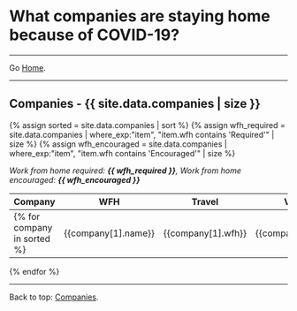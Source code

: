 # What companies are staying home because of COVID-19?

---

Go [Home](/stayinghomeclub/).

---

<a name="companies"></a>
## Companies - {{ site.data.companies | size }}
{% assign sorted = site.data.companies | sort %}
{% assign wfh_required = site.data.companies | where_exp:"item", "item.wfh contains 'Required'" | size %}
{% assign wfh_encouraged = site.data.companies | where_exp:"item", "item.wfh contains 'Encouraged'" | size %}

*Work from home required: **{{ wfh_required }}**, Work from home encouraged: **{{ wfh_encouraged }}***

| Company | WFH | Travel | Visitors | Events | Last Update |
| --- | --- | --- | --- | --- | --- |
{% for company in sorted %}| {{company[1].name}} | {{company[1].wfh}} | {{company[1].travel}} | {{company[1].visitors}} | {{company[1].events}} | {{company[1].last_update}} |
{% endfor %}

---

Back to top: <a href="#companies">Companies</a>.
